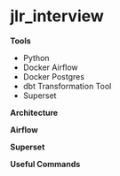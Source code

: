 # jlr_interview

**Tools**

- Python
- Docker Airflow
- Docker Postgres
- dbt Transformation Tool
- Superset

**Architecture**


**Airflow**

**Superset**

**Useful Commands**
